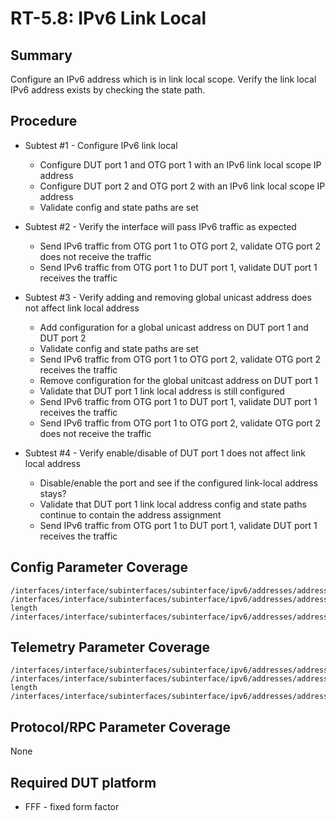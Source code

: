 # RT-5.8: IPv6 Link Local

## Summary

Configure an IPv6 address which is in link local scope. Verify the link local IPv6 address exists by checking the state path.

## Procedure

* Subtest #1 - Configure IPv6 link local
  * Configure DUT port 1 and OTG port 1 with an IPv6 link local scope IP address
  * Configure DUT port 2 and OTG port 2 with an IPv6 link local scope IP address
  * Validate config and state paths are set

* Subtest #2 - Verify the interface will pass IPv6 traffic as expected
  * Send IPv6 traffic from OTG port 1 to OTG port 2, validate OTG port 2 does not receive the traffic
  * Send IPv6 traffic from OTG port 1 to DUT port 1, validate DUT port 1 receives the traffic
  
* Subtest #3 - Verify adding and removing global unicast address does not affect link local address
  * Add configuration for a global unicast address on DUT port 1 and DUT port 2
  * Validate config and state paths are set
  * Send IPv6 traffic from OTG port 1 to OTG port 2, validate OTG port 2 receives the traffic
  * Remove configuration for the global unitcast address on DUT port 1
  * Validate that DUT port 1 link local address is still configured
  * Send IPv6 traffic from OTG port 1 to DUT port 1, validate DUT port 1 receives the traffic
  * Send IPv6 traffic from OTG port 1 to OTG port 2, validate OTG port 2 does not receive the traffic


* Subtest #4 - Verify enable/disable of DUT port 1 does not affect link local address
  * Disable/enable the port and see if the configured link-local address stays?
  * Validate that DUT port 1 link local address config and state paths continue to contain the address assignment
  * Send IPv6 traffic from OTG port 1 to DUT port 1, validate DUT port 1 receives the traffic

## Config Parameter Coverage

```
/interfaces/interface/subinterfaces/subinterface/ipv6/addresses/address/config/ip
/interfaces/interface/subinterfaces/subinterface/ipv6/addresses/address/config/prefix-length
/interfaces/interface/subinterfaces/subinterface/ipv6/addresses/address/config/type
```

## Telemetry Parameter Coverage

```
/interfaces/interface/subinterfaces/subinterface/ipv6/addresses/address/state/ip
/interfaces/interface/subinterfaces/subinterface/ipv6/addresses/address/state/prefix-length
/interfaces/interface/subinterfaces/subinterface/ipv6/addresses/address/state/type
```

## Protocol/RPC Parameter Coverage

None

## Required DUT platform

* FFF - fixed form factor
